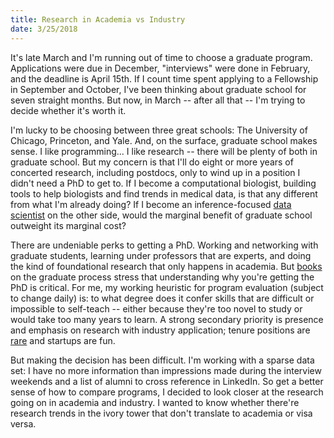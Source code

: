 ```yaml
---
title: Research in Academia vs Industry
date: 3/25/2018
---
```


It's late March and I'm running out of time to choose a graduate program. Applications were due in December, "interviews" were done in February, and the deadline is April 15th. If I count time spent applying to a Fellowship in September and October, I've been thinking about graduate school for seven straight months. But now, in March -- after all that -- I'm trying to decide whether it's worth it.

I'm lucky to be choosing between three great schools: The University of Chicago, Princeton, and Yale. And, on the surface, graduate school makes sense. I like programming... I like research -- there will be plenty of both in graduate school. But my concern is that I'll do eight or more years of concerted research, including postdocs, only to wind up in a position I didn't need a PhD to get to. If I become a computational biologist, building tools to help biologists and find trends in medical data, is that any different from what I'm already doing? If I become an inference-focused [data scientist](https://bits.blogs.nytimes.com/2015/04/28/less-noise-but-more-money-in-data-science/) on the other side, would the marginal benefit of graduate school outweight its marginal cost?

There are undeniable perks to getting a PhD. Working and networking with graduate students, learning under professors that are experts, and doing the kind of foundational research that only happens in academia. But [books](https://www.amazon.com/Getting-What-You-Came-Students/dp/0374524777) on the graduate process stress that understanding why you're getting the PhD is critical. For me, my working heuristic for program evaluation (subject to change daily) is: to what degree does it confer skills that are difficult or impossible to self-teach -- either because they're too novel to study or would take too many years to learn. A strong secondary priority is presence and emphasis on research with industry application; tenure positions are [rare](https://www.nytimes.com/2016/07/14/upshot/so-many-research-scientists-so-few-openings-as-professors.html) and startups are fun.

But making the decision has been difficult. I'm working with a sparse data set: I have no more information than impressions made during the interview weekends and a list of alumni to cross reference in LinkedIn. So get a better sense of how to compare programs, I decided to look closer at the research going on in academia and industry. I wanted to know whether there're research trends in the ivory tower that don't translate to academia or visa versa.
